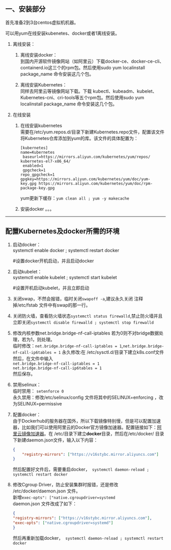 ## 一、安装部分
首先准备2到3台centos虚拟机机器。  

可以用yum在线安装kubenetes、docker或者1离线安装。  

1. 离线安装：  

    1. 离线安装docker：  
    到国内开源软件镜像网站（如阿里云）下载docker-ce、docker-ce-cli、containerd.io这三个的rpm包。然后使用sudo yum localinstall package_name 命令安装这几个包。  

    2. 离线安装Kubernetes：  
    同样去阿里云等镜像网站下载。下载 kubectl、kubeadm、kubelet、Kubernetes-cni、cri-tools等五个rpm包。然后使用sudo yum localinstall package_name 命令安装这几个包。

2. 在线安装

    1. 在线安装kubernetes  
    需要在/etc/yum.repos.d/目录下新建Kubernetes.repo文件，配置该文件将Kubernetes仓库添加到yum的库。该文件的具体配置为：  
        ```repo
        [kubernetes]
        name=Kubernetes
         baseurl=https://mirrors.aliyun.com/kubernetes/yum/repos/       kubernetes-el7-x86_64/
         enabled=1
         gpgcheck=1
        repo_gpgcheck=1
        gpgkey=https://mirrors.aliyun.com/kubernetes/yum/doc/yum-key.gpg https://mirrors.aliyun.com/kubernetes/yum/doc/rpm-package-key.gpg
        ```
        yum更新下缓存：`yum clean all ; yum -y makecache`  
    
    2. 安装docker
        。。。
    

----------------------
## 配置Kubernetes及docker所需的环境

1. 启动docker：  
    systemctl enable docker ; systemctl restart docker
      
    #设置docker开机启动，并且启动docker
2. 启动kubelet：  
    systemctl enable kubelet ; systemctl start kubelet  

    #设置开机启动kubelet，并且立即启动  
3. 关闭swap，不然会报错，临时关闭`swapoff -a`,建议永久关闭 注释掉/etc/fstab 文件中有swap的那一行。  

4. 关闭防火墙，查看防火墙状态`systemctl status firewalld`,禁止防火墙并且立即关闭`systemctl disable firewalld ; systemctl stop firewalld`

5. 修改内核参数net.bridge.bridge-nf-call-iptables
若为0则不对bridge数据处理，若为1，则处理。  
临时修改：`net.bridge.bridge-nf-call-iptables = 1`,`net.bridge.bridge-nf-call-ip6tables = 1`
永久修改:在 /etc/sysctl.d/目录下建立k8s.conf文件然后，在文件中输入  
`net.bridge.bridge-nf-call-iptables = 1`  
`net.bridge.bridge-nf-call-ip6tables = 1`  
然后保存。

6. 禁用selinux：  
    临时禁用： `setenforce 0`  
    永久禁用：修改/etc/selinux/config 文件将其中的SELINUX=enforcing ，改为SELINUX=permissive

6. 配置docker：  
    由于Dockerhub的服务器在国外，所以下载镜像特别慢，但是可以配置加速器，比如我们可以使用阿里云的Docker官方镜像加速器。配置链接如下：[阿里云镜像加速器](https://cr.console.aliyun.com/cn-hangzhou/instances/mirrors)。在 /etc/目录下建立**docker**目录，然后在/etc/docker/ 目录下新建daemon.json文件，输入以下内容：  
    ```json
    {
        "registry-mirrors": ["https://v16stybc.mirror.aliyuncs.com"]
    }
    ```
    然后配置好文件后，需要重启docker，` systemctl daemon-reload ; systemctl restart docker`  

7. 修改Cgroup Driver，防止安装集群时报错，还是修改 /etc/docker/daemon.json 文件。  
新增`exec-opts": ["native.cgroupdriver=systemd`  
daemon.json 文件改成了如下：  
    ```json
    {
    "registry-mirrors": ["https://v16stybc.mirror.aliyuncs.com"],
    "exec-opts": ["native.cgroupdriver=systemd"]
    }
    ```
    然后再重新加载docker，` systemctl daemon-reload ; systemctl restart docker`



